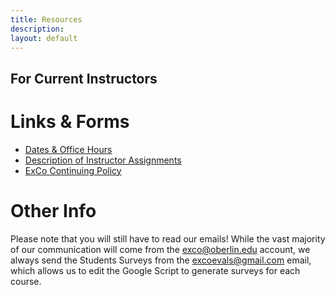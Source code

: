 ```yaml
---
title: Resources
description:
layout: default
---
```

## For Current Instructors

# Links & Forms
- [Dates & Office Hours](https://docs.google.com/document/d/1eJ1k9MqAGcc9zoxIKLqEHqDhs4w4BRaS4aU0WKV-wV8/edit?usp=sharing)
- [Description of Instructor Assignments](https://docs.google.com/document/d/1p6WIKtuHU0qjGwREQP9-2ZtkcowkfGyBP1ZgHhiToRs/edit?usp=sharing)
- [ExCo Continuing Policy](https://docs.google.com/document/d/1IzXim4VtqyWIktbJtEwhQ1StsuXydgMm5JpoOmv5r8M/edit?usp=sharing)

# Other Info
Please note that you will still have to read our emails! While the vast majority of our communication will come from the exco@oberlin.edu account, we always send the Students Surveys from the excoevals@gmail.com email, which allows us to edit the Google Script to generate surveys for each course.
